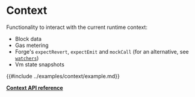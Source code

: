 # Context

Functionality to interact with the current runtime context:
- Block data
- Gas metering
- Forge's `expectRevert`, `expectEmit` and `mockCall` (for an alternative, see
  [`watchers`](./watchers.md))
- Vm state snapshots

{{#include ../examples/context/example.md}}

[**Context API reference**](../references/context.md)
